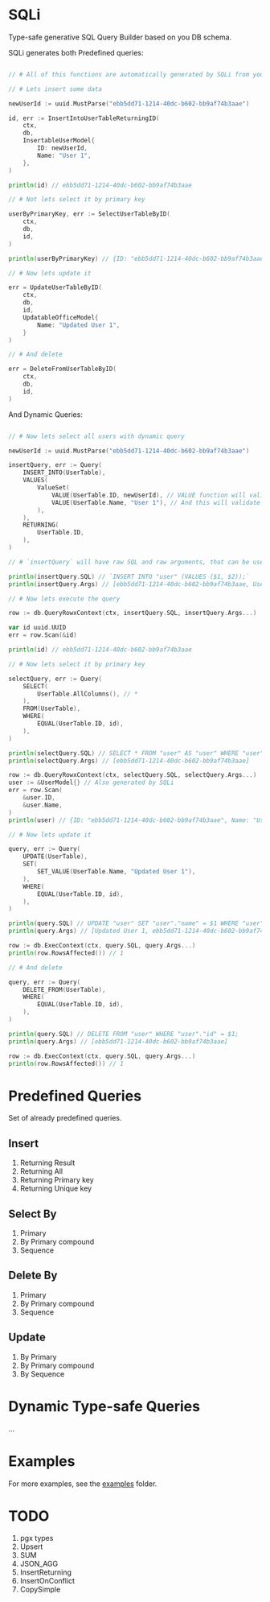 # SQLi

Type-safe generative SQL Query Builder based on you DB schema.

SQLi generates both Predefined queries:

```go

// # All of this functions are automatically generated by SQLi from your schema

// # Lets insert some data

newUserId := uuid.MustParse("ebb5dd71-1214-40dc-b602-bb9af74b3aae")

id, err := InsertIntoUserTableReturningID(
	ctx,
	db,
    InsertableUserModel{
        ID: newUserId,
        Name: "User 1",
    },
)

println(id) // ebb5dd71-1214-40dc-b602-bb9af74b3aae

// # Not lets select it by primary key

userByPrimaryKey, err := SelectUserTableByID(
    ctx,
    db,
    id,
)

println(userByPrimaryKey) // {ID: "ebb5dd71-1214-40dc-b602-bb9af74b3aae", Name: "User 1"}

// # Now lets update it

err = UpdateUserTableByID(
    ctx,
    db,
    id,
    UpdatableOfficeModel{
        Name: "Updated User 1",
    }
)

// # And delete

err = DeleteFromUserTableByID(
    ctx,
    db,
    id,
)


```

And Dynamic Queries:

```go

// # Now lets select all users with dynamic query

newUserId := uuid.MustParse("ebb5dd71-1214-40dc-b602-bb9af74b3aae")

insertQuery, err := Query(
    INSERT_INTO(UserTable),
    VALUES(
        ValueSet(
            VALUE(UserTable.ID, newUserId), // VALUE function will validate the value UUID type
            VALUE(UserTable.Name, "User 1"), // And this will validate the value string type
        ),
    ),
    RETURNING(
        UserTable.ID,
    ),
)

// # `insertQuery` will have raw SQL and raw arguments, that can be used to execute the query

println(insertQuery.SQL) // `INSERT INTO "user" (VALUES ($1, $2));`
println(insertQuery.Args) // [ebb5dd71-1214-40dc-b602-bb9af74b3aae, User 1]

// # Now lets execute the query

row := db.QueryRowxContext(ctx, insertQuery.SQL, insertQuery.Args...)

var id uuid.UUID
err = row.Scan(&id)

println(id) // ebb5dd71-1214-40dc-b602-bb9af74b3aae

// # Now lets select it by primary key

selectQuery, err := Query(
    SELECT(
        UserTable.AllColumns(), // *
    ),
    FROM(UserTable),
    WHERE(
        EQUAL(UserTable.ID, id),
    ),
)

println(selectQuery.SQL) // SELECT * FROM "user" AS "user" WHERE "user"."id" = $1;
println(selectQuery.Args) // [ebb5dd71-1214-40dc-b602-bb9af74b3aae]

row := db.QueryRowxContext(ctx, selectQuery.SQL, selectQuery.Args...)
user := &UserModel{} // Also generated by SQLi
err = row.Scan(
    &user.ID,
    &user.Name,
)
println(user) // {ID: "ebb5dd71-1214-40dc-b602-bb9af74b3aae", Name: "User 1"}

// # Now lets update it

query, err := Query(
    UPDATE(UserTable),
    SET(
        SET_VALUE(UserTable.Name, "Updated User 1"),
    ),
    WHERE(
        EQUAL(UserTable.ID, id),
    ),
)

println(query.SQL) // UPDATE "user" SET "user"."name" = $1 WHERE "user"."id" = $2;
println(query.Args) // [Updated User 1, ebb5dd71-1214-40dc-b602-bb9af74b3aae]

row := db.ExecContext(ctx, query.SQL, query.Args...)
println(row.RowsAffected()) // 1

// # And delete

query, err := Query(
    DELETE_FROM(UserTable),
    WHERE(
        EQUAL(UserTable.ID, id),
    ),
)

println(query.SQL) // DELETE FROM "user" WHERE "user"."id" = $1;
println(query.Args) // [ebb5dd71-1214-40dc-b602-bb9af74b3aae]

row := db.ExecContext(ctx, query.SQL, query.Args...)
println(row.RowsAffected()) // 1

```

# Predefined Queries

Set of already predefined queries.

## Insert

1. Returning Result
1. Returning All
1. Returning Primary key
1. Returning Unique key

## Select By

1. Primary
1. By Primary compound
1. Sequence

## Delete By

1. Primary
1. By Primary compound
1. Sequence

## Update

1. By Primary
1. By Primary compound
1. By Sequence

# Dynamic Type-safe Queries

...

# Examples

For more examples, see the [examples](./examples) folder.

# TODO

1. pgx types
1. Upsert
1. SUM
1. JSON_AGG
1. InsertReturning
1. InsertOnConflict
1. CopySimple
